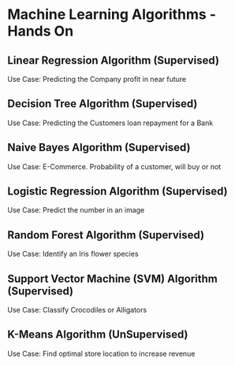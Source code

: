 # Machine Learning Algorithms - Hands On
## Linear Regression Algorithm (Supervised)
Use Case: Predicting the Company profit in near future

## Decision Tree Algorithm (Supervised)
Use Case: Predicting the Customers loan repayment for a Bank

## Naive Bayes Algorithm (Supervised)
Use Case: E-Commerce. Probability of a customer, will buy or not

## Logistic Regression Algorithm (Supervised)
Use Case: Predict the number in an image

## Random Forest Algorithm (Supervised)
Use Case: Identify an Iris flower species

## Support Vector Machine (SVM) Algorithm (Supervised)
Use Case: Classify Crocodiles or Alligators

## K-Means Algorithm (UnSupervised)
Use Case: Find optimal store location to increase revenue
